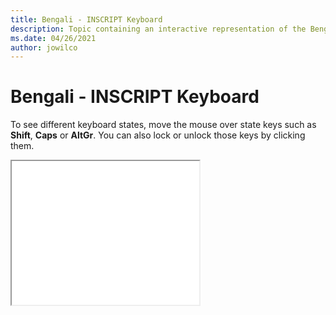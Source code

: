 ```yaml
--- 
title: Bengali - INSCRIPT Keyboard 
description: Topic containing an interactive representation of the Bengali - INSCRIPT Keyboard 
ms.date: 04/26/2021 
author: jowilco 
--- 
```

 
# Bengali - INSCRIPT Keyboard 
 
To see different keyboard states, move the mouse over state keys such as **Shift**, **Caps** or **AltGr**. You can also lock or unlock those keys by clicking them. 
 
<iframe src="kbdinbe2.html" height="230"></iframe> 
